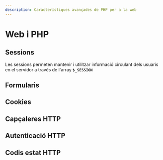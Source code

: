 ```yaml
---
description: Característiques avançades de PHP per a la web
---
```


# Web i PHP

## Sessions 

Les sessions permeten mantenir i utilitzar informació circulant dels usuaris en el servidor a través  de l'array **`$_SESSION`**



## Formularis



## Cookies



## Capçaleres HTTP



## Autenticació HTTP



## Codis estat HTTP



